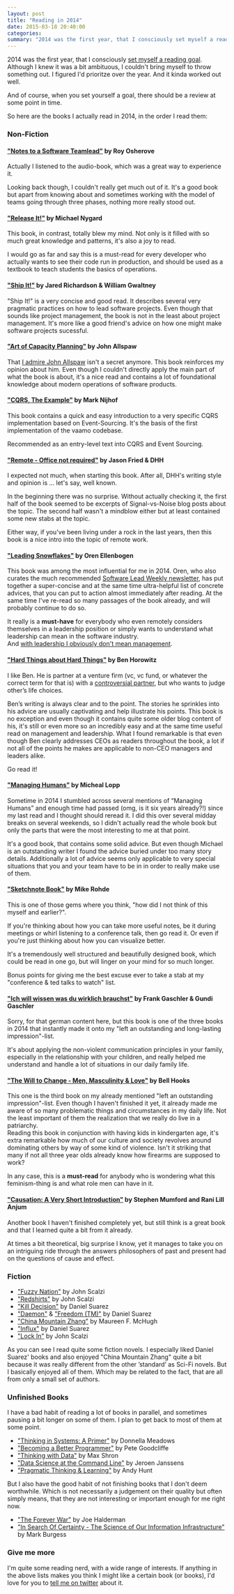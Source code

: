 ```yaml
---
layout: post
title: "Reading in 2014"
date: 2015-03-18 20:40:00
categories:
summary: "2014 was the first year, that I consciously set myself a reading goal. And of course, when you set yourself a goal, there should be a review at some point in time."
---
```

2014 was the first year, that I consciously [set myself a reading
goal][reading-list-2014]. Although I knew it was a bit ambituous, I couldn't
bring myself to throw something out. I figured I'd prioritze over the year. And it kinda worked out well. 

And of course, when you set yourself a goal, there should be a review at some
point in time.

So here are the books I actually read in 2014, in the order I read them:


### Non-Fiction

#### ["Notes to a Software Teamlead"][notes-teamlead] by Roy Osherove  

Actually I listened to the audio-book, which was a great way to experience it.

Looking back though, I couldn't really get much out of it. It's a good book
but apart from knowing about and sometimes working with the model of teams
going through three phases, nothing more really stood out.


#### ["Release It!"][release-it] by Michael Nygard

This book, in contrast, totally blew my mind. Not only is it filled with so much
great knowledge and patterns, it's also a joy to read. 

I would go as far and say this is a must-read for every developer who actually
wants to see their code run in production, and should be used as a textbook to
teach students the basics of operations.


#### ["Ship It!"][ship-it] by Jared Richardson & William Gwaltney

"Ship It!" is a very concise and good read. It describes several very pragmatic
practices on how to lead software projects. Even though that sounds
like project management, the book is not in the least about project management.
It's more like a good friend's advice on how one might make software projects
sucessful.


#### ["Art of Capacity Planning"][capacity-planning] by John Allspaw

That [I admire John
Allspaw](https://twitter.com/benjamin/status/535098845374713856) isn't a secret
anymore. This book reinforces my opinion about him. Even though I couldn't
directly apply the main part of what the book is about, it's a nice read and
contains a lot of foundational knowledge about modern operations of software
products.


#### ["CQRS, The Example"][cqrs-example] by Mark Nijhof

This book contains a quick and easy introduction to a very specific CQRS
implementation based on Event-Sourcing. It's the basis of the first
implementation of the vaamo codebase.

Recommended as an entry-level text into CQRS and Event Sourcing. 


#### ["Remote - Office not required"][remote] by Jason Fried & DHH

I expected not much, when starting this book. After all, DHH's writing style and
opinion is ... let's say, well known.

In the beginning there was no surprise. Without actually checking it, the first
half of the book seemed to be excerpts of Signal-vs-Noise blog posts about the
topic. The second half wasn't a mindblow either but at least contained some new
stabs at the topic.

Either way, if you've been living under a rock in the last years, then this book
is a nice intro into the topic of remote work.


#### ["Leading Snowflakes"][leading-snowflakes] by Oren Ellenbogen

This book was among the most influential for me in 2014. Oren, who also curates
the much recommended [Software Lead Weekly
newsletter](http://softwareleadweekly.com/), has put together a super-concise
and at the same time ultra-helpful list of concrete advices, that
you can put to action almost immediately after reading. At the same time I've
re-read so many passages of the book already, and will probably continue to do
so.

It really is a **must-have** for everybody who even remotely considers themselves in a
leadership position or simply wants to understand what leadership can mean in
the software industry.  
And [with leadership I obviously don't mean management](http://benjm.in/lshacks).


#### ["Hard Things about Hard Things"][hard-things] by Ben Horowitz

I like Ben. He is partner at a venture firm (vc, vc fund, or whatever the
correct term for that is) with a [controversial
partner](http://nymag.com/daily/intelligencer/2014/10/marc-andreessen-in-conversation.html),
but who wants to judge other’s life choices.

Ben’s writing is always clear and to the point. The stories he sprinkles into
his advice are usually captivating and help illustrate his points. This book is
no exception and even though it contains quite some older blog content of his,
it's still or even more so an incredibly easy and at the same time useful read
on management and leadership.  What I found remarkable is that even though Ben
clearly addresses CEOs as readers throughout the book, a lot if not all of the
points he makes are applicable to non-CEO managers and leaders alike. 

Go read it!


#### ["Managing Humans"][managing-humans] by Micheal Lopp

Sometime in 2014 I stumbled across several mentions of “Managing Humans” and
enough time had passed (omg, is it six years already?!) since my last read and I
thought should reread it. I did this over several midday breaks on several
weekends, so I didn't actually read the whole book but only the parts that were
the most interesting to me at that point. 

It's a good book, that contains some solid advice. But even though Michael is an
outstanding writer I found the advice buried under too many story details.
Additionally a lot of advice seems only applicable to very special situations
that you and your team have to be in in order to really make use of them. 


#### ["Sketchnote Book"][sketchnote] by Mike Rohde

This is one of those gems where you think, "how did I not think of this myself
and earlier?".

If you're thinking about how you can take more useful notes, be it during
meetings or whirl listening to a conference talk, then go read it. Or even if
you're just thinking about how you can visualize better. 

It's a tremendously well structured and beautifully designed book, which could
be read in one go, but will linger on your mind for so much longer. 

Bonus points for giving me the best excuse ever to take a stab at my "conference
& ted talks to watch" list. 


#### ["Ich will wissen was du wirklich brauchst"][ich-will-wissen] by Frank Gaschler & Gundi Gaschler 

Sorry, for that german content here, but this book is one of the three books in
2014 that instantly made it onto my "left an outstanding and long-lasting
impression"-list.

It's about applying the non-violent communication principles in your family,
especially in the relationship with your children, and really helped me
understand and handle a lot of situations in our daily family life. 


#### ["The Will to Change - Men, Masculinity & Love"][will-to-change] by Bell Hooks

This one is the third book on my already mentioned "left an outstanding
impression"-list. Even though I haven't finished it yet, it already made me
aware of so many problematic things and circumstances in my daily life. Not the
least important of them the realization that we really do live in a patriarchy.  
Reading this book in conjunction with having kids in kindergarten age, it's
extra remarkable how much of our culture and society revolves around dominating
others by way of some kind of violence. Isn't it striking that many if not all
three year olds already know how firearms are supposed to work?

In any case, this is a **must-read** for anybody who is wondering what this
feminism-thing is and what role men can have in it. 


#### ["Causation: A Very Short Introduction"][causation] by Stephen Mumford and Rani Lill Anjum

Another book I haven't finished completely yet, but still think is a great book
and that I learned quite a bit from it already. 

At times a bit theoretical, big surprise I know, yet it manages to take you on
an intriguing ride through the answers philosophers of past and present had on
the questions of cause and effect. 


### Fiction

* ["Fuzzy Nation"][fuzzy-nation] by John Scalzi
* ["Redshirts"][redshirts] by John Scalzi
* ["Kill Decision"][kill-decision] by Daniel Suarez
* ["Daemon"][daemon] & ["Freedom (TM)"][freedom-tm] by Daniel Suarez
* ["China Mountain Zhang"][china-mountain] by Maureen F. McHugh
* ["Influx"][influx] by Daniel Suarez
* ["Lock In"][lock-in] by John Scalzi

As you can see I read quite some fiction novels. I especially liked Daniel
Suarez' books and also enjoyed "China Mountain Zhang" quite a bit because it was
really different from the other ’standard’ as Sci-Fi novels. But I basically
enjoyed all of them. Which may be related to the fact, that are all from only a
small set of authors.


### Unfinished Books

I have a bad habit of reading a lot of books in parallel, and sometimes pausing
a bit longer on some of them. I plan to get back to most of them at some point. 

* ["Thinking in Systems: A Primer"][thinking-systems] by Donnella Meadows
* ["Becoming a Better Programmer"][becoming-better] by Pete Goodcliffe
* ["Thinking with Data"][thinking-data] by Max Shron
* ["Data Science at the Command Line"][data-science-cli] by Jeroen Janssens
* ["Pragmatic Thinking & Learning"][pragmatic-thinking] by Andy Hunt

But I also have the good habit of not finishing books that I don't deem
worthwhile. Which is not necessarily a judgement on their quality but often
simply means, that they are not interesting or important enough for me right
now.

* ["The Forever War"][forever-war] by Joe Halderman
* ["In Search Of Certainty - The Science of Our Information Infrastructure"][search-certainty] by Mark Burgess


### Give me more

I'm quite some reading nerd, with a wide range of interests. If anything in the
above lists makes you think I might like a certain book (or books), I'd love for
you to [tell me on twitter](https://twitter.com/benjamin) about it. 

[reading-list-2014]: /2014/01/04/reading-list-for-2014/
[fuzzy-nation]: http://en.wikipedia.org/wiki/Fuzzy_Nation
[redshirts]: http://en.wikipedia.org/wiki/Redshirts_(novel)
[kill-decision]: http://www.goodreads.com/book/show/15808659-kill-decision
[daemon]: http://www.goodreads.com/book/show/6665847-daemon
[freedom-tm]: http://www.goodreads.com/book/show/8488830-freedom
[china-mountain]: http://www.goodreads.com/book/show/836964.China_Mountain_Zhang
[influx]: http://www.goodreads.com/book/show/22668803-influx
[lock-in]: http://www.goodreads.com/book/show/21418013-lock-in
[thinking-systems]: http://www.goodreads.com/book/show/3828902-thinking-in-systems
[becoming-better]: http://www.goodreads.com/book/show/22512921-becoming-a-better-programmer
[thinking-data]: http://www.goodreads.com/book/show/20344187-thinking-with-data
[data-science-cli]: http://datascienceatthecommandline.com/
[pragmatic-thinking]: http://www.goodreads.com/book/show/3063393-pragmatic-thinking-and-learning
[forever-war]: http://www.goodreads.com/book/show/12008949-the-forever-war
[search-certainty]: http://markburgess.org/certainty.html
[notes-teamlead]: https://leanpub.com/teamleader
[release-it]: https://pragprog.com/book/mnee/release-it
[ship-it]: https://pragprog.com/book/prj/ship-it
[capacity-planning]: http://www.goodreads.com/book/show/4843318-the-art-of-capacity-planning
[cqrs-example]: https://leanpub.com/cqrs
[remote]: http://37signals.com/remote/
[leading-snowflakes]: http://leadingsnowflakes.com/
[hard-things]: http://www.goodreads.com/book/show/18176747-the-hard-thing-about-hard-things
[managing-humans]: http://randsinrepose.com/archives/managing-humans-2nd-edition/
[sketchnote]: http://rohdesign.com/handbook
[ich-will-wissen]: http://www.randomhouse.de/Paperback/Ich-will-verstehen-was-du-wirklich-brauchst/Frank-Gaschler/e249849.rhd
[will-to-change]: http://www.goodreads.com/book/show/17601.The_Will_to_Change
[causation]: http://www.veryshortintroductions.com/view/10.1093/actrade/9780199684434.001.0001/actrade-9780199684434
